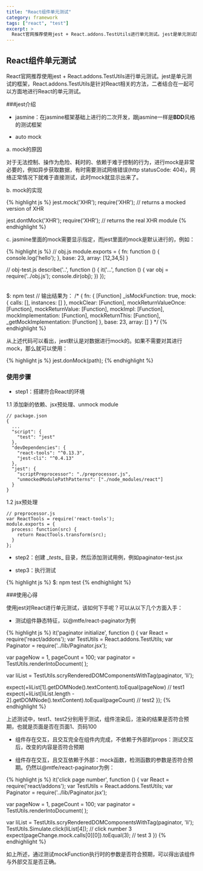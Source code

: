 ```yaml
---
title: "React组件单元测试"
category: framework
tags: ["react", "test"]
excerpt: >
  React官网推荐使用jest + React.addons.TestUtils进行单元测试。jest是单元测试的框架，React.addons.TestUtils是针对React相关的方法，二者结合在一起可以方面地进行React的单元测试。
---
```


## React组件单元测试

React官网推荐使用jest + React.addons.TestUtils进行单元测试。jest是单元测试的框架，React.addons.TestUtils是针对React相关的方法，二者结合在一起可以方面地进行React的单元测试。

###jest介绍

* jasmine：在jasmine框架基础上进行的二次开发，跟jasmine一样是**BDD**风格的测试框架

* auto mock

a. mock的原因

对于无法控制、操作为危险、耗时的、依赖于难于控制的行为，进行mock是非常必要的，例如异步获取数据，有时需要测试网络错误(http statusCode: 404)，网络正常情况下就难于直接测试，此时mock就显示出来了。

b. mock的实现

{% highlight js %}
jest.mock('XHR');
require('XHR'); // returns a mocked version of XHR

jest.dontMock('XHR');
require('XHR'); // returns the real XHR module
{% endhighlight %}

c. jasmine里面的mock需要显示指定，而jest里面的mock是默认进行的，例如：

{% highlight js %}
// obj.js
module.exports = {
  fn: function () {
    console.log('hello');
  },
  base: 23,
  array: [12,34,5]
}

// obj-test.js
describe('..', function () {
  it('...', function () {
    var obj = require('../obj.js');
    console.dir(obj);
  })
});

######
$: npm test
// 输出结果为：
/*
{ fn: {
    [Function]
    _isMockFunction: true,
    mock: { calls: [], instances: [] },
    mockClear: [Function],
    mockReturnValueOnce: [Function],
    mockReturnValue: [Function],
    mockImpl: [Function],
    mockImplementation: [Function],
    mockReturnThis: [Function],
    _getMockImplementation: [Function]
  },
  base: 23,
  array: []
}
*/
{% endhighlight %}

从上述代码可以看出，jest默认是对数据进行mock的。如果不需要对其进行mock，那么就可以使用：

{% highlight js %}
jest.donMock(path);
{% endhighlight %}

### 使用步骤

* step1：搭建符合React的环境

1.1 添加新的依赖、jsx预处理、unmock module

    // package.json
    {
      ...
      "script": {
        "test": "jest"
      },
      "devDependencies": {
        "react-tools": "^0.13.3",
        "jest-cli": "^0.4.13"
      },
      "jest": {
        "scriptPreprocessor": "./preprocessor.js",
        "unmockedModulePathPatterns": ["./node_modules/react"]
      }
    }

1.2 jsx预处理

    // preprocessor.js
    var ReactTools = require('react-tools');
    module.exports = {
      process: function(src) {
        return ReactTools.transform(src);
      }
    };

* step2：创建 \__tests__ 目录，然后添加测试用例，例如paginator-test.jsx

* step3：执行测试

{% highlight js %}
$: npm test
{% endhighlight %}

###使用心得

使用jest对React进行单元测试，该如何下手呢？可以从以下几个方面入手：

* 测试组件静态特征，以@mtfe/react-paginator为例

{% highlight js %}
it('paginator initialize', function () {
  var React = require('react/addons');
  var TestUtils = React.addons.TestUtils;
  var Paginator = require('../lib/Paginator.jsx');

  var pageNow = 1, pageCount = 100;
  var paginator = TestUtils.renderIntoDocument(
    <Paginator
      pageNow={pageNow}
      pageCount={pageCount}
      pageChange={pageChange}
      />);

  var liList = TestUtils.scryRenderedDOMComponentsWithTag(paginator, 'li');

  expect(+liList[1].getDOMNode().textContent).toEqual(pageNow)  // test1
  expect(+liList[liList.length - 2].getDOMNode().textContent).toEqual(pageCount) // test2
});
{% endhighlight %}

上述测试中，test1、test2分别用于测试，组件渲染后，渲染的结果是否符合预期，也就是页面是否在页面1、页码100

* 组件存在交互，且交互完全在组件内完成，不依赖于外部的props：测试交互后，改变的内容是否符合预期

* 组件存在交互，且交互依赖于外部：mock函数，检测函数的参数是否符合预期。仍然以@mtfe/react-paginator为例：

{% highlight js %}
it('click page number', function () {
  var React = require('react/addons');
  var TestUtils = React.addons.TestUtils;
  var Paginator = require('../lib/Paginator.jsx');

  var pageNow = 1, pageCount = 100;
  var paginator = TestUtils.renderIntoDocument(
   	<Paginator
      pageNow={pageNow}
      pageCount={pageCount}
      pageChange={pageChange}
      />);

  var liList = TestUtils.scryRenderedDOMComponentsWithTag(paginator, 'li');
  TestUtils.Simulate.click(liList[4]);  // click number 3
  expect(pageChange.mock.calls[0][0]).toEqual(3); // test 3
})
{% endhighlight %}

如上所述，通过测试mockFunction执行时的参数是否符合预期，可以得出该组件与外部交互是否正确。


